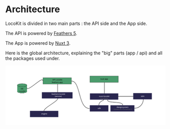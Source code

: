 # Architecture

LocoKit is divided in two main parts : the API side and the App side.

The API is powered by [Feathers 5](https://dove.feathersjs.com/).

The App is powered by [Nuxt 3](https://v3.nuxtjs.org).

Here is the global architecture,
explaining the "big" parts (app / api)
and all the packages used under.

![global architecture](../assets/globalArchitecture.png)
